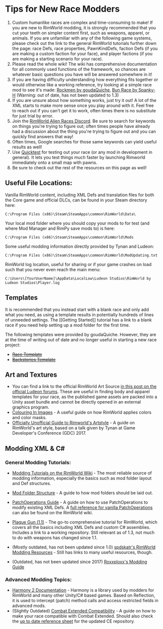 # Tips for New Race Modders

1. Custom humanlike races are complex and time-consuming to make! If you are new to RimWorld modding, it is strongly recommended that you cut your teeth on simpler content first, such as weapons, apparel, or animals. If you are unfamiliar with any of the following game systems, please check out the link to the general RimWorld tutorials further down the page: race Defs, race properties, PawnKindDefs, faction Defs (if you are making a custom faction for your face), and player factions (if you are making a starting scenario for your race).
2. Please read the whole wiki! The wiki has comprehensive documentation for all commonly used functions of the framework, so chances are whatever basic questions you have will be answered somewhere in it!
3. If you are having difficulty understanding how everything fits together or would otherwise like a working reference, try looking at a simple race mod to see it's made: [Rockmen by goudaQuiche](https://github.com/goudaQuiche/LTF_Rockmen), 
[Bun Race by Spanky-H](https://github.com/Spanky-H/BunRace) (Warning: out of date, has not been updated to 1.3)
4. If you are unsure about how something works, just try it out! A lot of the XML starts to make more sense once you play around with it. Feel free to reach out if you can't get it to work, often times there is no substitute for just trial by error.
5. Join the [RimWorld Alien Races Discord](http://discord.gg/XMCRj46). Be sure to search for keywords on things you're trying to figure out; often times people have already had a discussion about the thing you're trying to figure out and you can quickly find answers that way!
6. Often times, Google searches for those same keywords can yield useful results as well!
7. Use [Quicktest](https://steamcommunity.com/sharedfiles/filedetails/?id=767889064) for testing out your race (or any mod in development in general). It lets you test things much faster by launching Rimworld immediately onto a small map with pawns.
8. Be sure to check out the rest of the resources on this page as well!

## Useful File Locations:

Vanilla RimWorld content, including XML Defs and translation files for both the Core game and official DLCs, can be found in your Steam directory here:

    C:\Program Files (x86)\Steam\SteamApps\common\RimWorld\Data\

Your local mod folder where you should copy your mods to for test (and where Mod Manager and RimPy save mods to) is here:

    C:\Program Files (x86)\Steam\SteamApps\common\RimWorld\Mods

Some useful modding information directly provided by Tynan and Ludeon:

    C:\Program Files (x86)\Steam\SteamApps\common\RimWorld\ModUpdating.txt

RimWorld log location, useful for sharing or if your game crashes on load such that you never even reach the main menu:

    C:\Users\[YourUserName]\AppData\LocalLow\Ludeon Studios\RimWorld by Ludeon Studios\Player.log

## Templates

It is recommended that you instead start with a blank race and only add what you need, as using a template results in potentially hundreds of lines of unneeded settings. The [[Getting Started]] tutorial has a link to a blank race if you need help setting up a mod folder for the first time.

The following templates were provided by goudaQuiche. However, they are at the time of writing out of date and no longer useful in starting a new race project:

* ~~[Race Template](https://github.com/goudaQuiche/MoHARHediffsExamples/blob/master/1.4/Defs/ThingDefs_Races/HAR_Template.xml.dis)~~
* ~~[Backstories Template](https://github.com/goudaQuiche/MoHARHediffsExamples/blob/master/1.4/Defs/BackstoryDefs/Backstories_Template.xml)~~

## Art and Textures

* You can find a link to the official RimWorld Art Source [in this post on the official Ludeon forums](https://ludeon.com/forums/index.php?topic=2325.0). These are useful in finding body and apparel templates for your race, as the published game assets are packed into a Unity asset bundle and cannot be directly opened in an external graphics program.
* [Colouring In Images](https://github.com/seraphile/rimshare/wiki/Colouring-in-Images) - A useful guide on how RimWorld applies colors and color masks.
* [Officially Unofficial Guide to Rimworld's Artstyle](https://spdskatr.github.io/RWModdingResources/artstyle) - A guide on RimWorld's art style, based on a talk given by Tynan at Game Developer's Conference (GDC) 2017.

## Modding XML & C#

### General Modding Tutorials:

* [Modding Tutorials on the RimWorld Wiki](https://rimworldwiki.com/wiki/Modding_Tutorials) - The most reliable source of modding information, especially the basics such as mod folder layout and Def structures.
* [Mod Folder Structure](https://rimworldwiki.com/wiki/Modding_Tutorials/Mod_folder_structure) - A guide to how mod folders should be laid out.
* [PatchOperations Guide](https://gist.github.com/Zhentar/4a1b71cea45b9337f70b30a21d868782) - A guide on how to use PatchOperations to modify existing XML Defs. A [full reference for vanilla PatchOperations](https://rimworldwiki.com/wiki/Modding_Tutorials/PatchOperations) can also be found on the RimWorld wiki.
* [Plague Gun (1.1)](https://rimworldwiki.com/wiki/Modding_Tutorials/Plague_Gun_(1.1)) - The go-to comprehensive tutorial for RimWorld, which covers all the basics including XML Defs and custom C# assemblies. Includes a link to a working repository. Still relevant as of 1.3, not much to do with weapons has changed since 1.1.

* (Mostly outdated, has not been updated since 1.0) [spdskatr's RimWorld Modding Resources](https://spdskatr.github.io/RWModdingResources/) - Still has links to many useful resources, though.
* (Outdated, has not been updated since 2017) [Roxxploxx's Modding Guide](https://github.com/roxxploxx/RimWorldModGuide/wiki)

### Advanced Modding Topics:

* [Harmony 2 Documentation](https://harmony.pardeike.net/index.html) - Harmony is a library used by modders for RimWorld and many other Unity/C# based games. Based on Reflection, it is used to intercept (patch) method calls and access restricted fields in advanced mods.
* (Slightly Outdated) [Combat Extended Compatibility](https://steamcommunity.com/sharedfiles/filedetails/?id=1758482195) - A guide on how to make your race compatible with Combat Extended. Should also check the [up to date reference sheet](https://github.com/CombatExtended-Continued/CombatExtended/wiki/Stat-&-Balance-Spreadsheets) for the updated CE repository.

